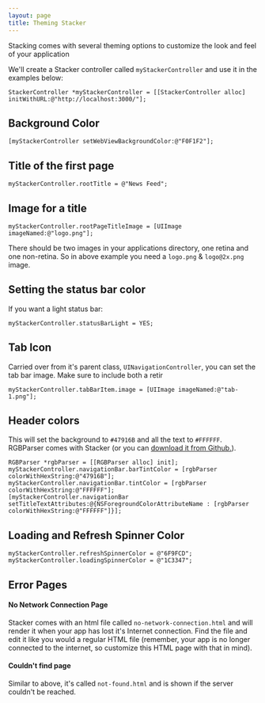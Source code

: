```yaml
---
layout: page
title: Theming Stacker 
---
```

Stacking comes with several theming options to customize the look and feel of your application

We'll create a Stacker controller called `myStackerController` and use it in the examples below:

```
StackerController *myStackerController = [[StackerController alloc] initWithURL:@"http://localhost:3000/"];
```

## Background Color

```
[myStackerController setWebViewBackgroundColor:@"F0F1F2"];
```

## Title of the first page

```
myStackerController.rootTitle = @"News Feed";
```

## Image for a title

```
myStackerController.rootPageTitleImage = [UIImage imageNamed:@"logo.png"];
```

There should be two images in your applications directory, one retina and one non-retina. So in above example you need a `logo.png` & `logo@2x.png` image.

## Setting the status bar color

If you want a light status bar:

```
myStackerController.statusBarLight = YES;
```


## Tab Icon

Carried over from it's parent class, `UINavigationController`, you can set the tab bar image. Make sure to include both a retir

```
myStackerController.tabBarItem.image = [UIImage imageNamed:@"tab-1.png"];
```

## Header colors

This will set the background to `#47916B` and all the text to `#FFFFFF`. RGBParser comes with Stacker (or you can [download it from Github.](https://github.com/lokimeyburg/RGBParser)). 

```
RGBParser *rgbParser = [[RGBParser alloc] init];
myStackerController.navigationBar.barTintColor = [rgbParser colorWithHexString:@"47916B"];
myStackerController.navigationBar.tintColor = [rgbParser colorWithHexString:@"FFFFFF"];
[myStackerController.navigationBar setTitleTextAttributes:@{NSForegroundColorAttributeName : [rgbParser colorWithHexString:@"FFFFFF"]}];
```

## Loading and Refresh Spinner Color

```
myStackerController.refreshSpinnerColor = @"6F9FCD";
myStackerController.loadingSpinnerColor = @"1C3347";
```

## Error Pages

#### No Network Connection Page

Stacker comes with an html file called `no-network-connection.html` and will render it when your app has lost it's Internet connection. Find the file and edit it like you would a regular HTML file (remember, your app is no longer connected to the internet, so customize this HTML page with that in mind).

#### Couldn't find page

Similar to above, it's called `not-found.html` and is shown if the server couldn't be reached.
